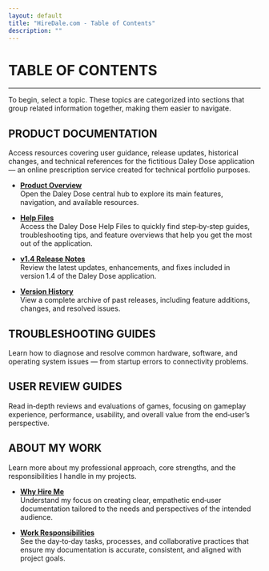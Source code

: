 ```yaml
---
layout: default
title: "HireDale.com - Table of Contents"
description: ""
---
```


# **TABLE OF CONTENTS**
---
To begin, select a topic. These topics are categorized into sections that group related information together, making them easier to navigate.

## **PRODUCT DOCUMENTATION**
Access resources covering user guidance, release updates, historical changes, and technical references for the fictitious Daley Dose application — an online prescription service created for technical portfolio purposes.

- [**Product Overview**](https://hiredale.github.io/daleydose/)  
  Open the Daley Dose central hub to explore its main features, navigation, and available resources.
  
- [**Help Files**](/daleydose/help-files)  
  Access the Daley Dose Help Files to quickly find step‑by‑step guides, troubleshooting tips, and feature overviews that help you get the most out of the application.

- [**v1.4 Release Notes**](/daleydose/release-notes-v1.4)  
  Review the latest updates, enhancements, and fixes included in version 1.4 of the Daley Dose application.

- [**Version History**](/daleydose/release-note-version-history)  
  View a complete archive of past releases, including feature additions, changes, and resolved issues.


## **TROUBLESHOOTING GUIDES**
Learn how to diagnose and resolve common hardware, software, and operating system issues — from startup errors to connectivity problems.

## **USER REVIEW GUIDES**
Read in‑depth reviews and evaluations of games, focusing on gameplay experience, performance, usability, and overall value from the end‑user’s perspective.

## **ABOUT MY WORK**
Learn more about my professional approach, core strengths, and the responsibilities I handle in my projects.

- [**Why Hire Me**](/why-hire-me)  
  Understand my focus on creating clear, empathetic end‑user documentation tailored to the needs and perspectives of the intended audience.

- [**Work Responsibilities**](/day-to-day)  
  See the day‑to‑day tasks, processes, and collaborative practices that ensure my documentation is accurate, consistent, and aligned with project goals.


